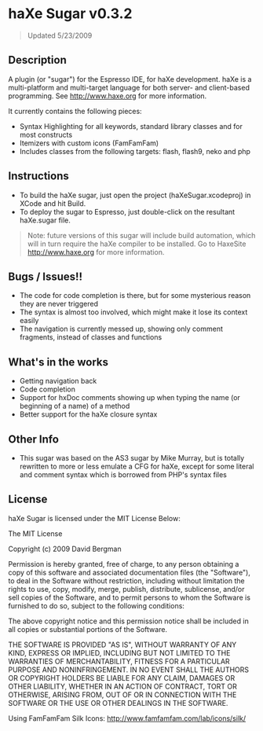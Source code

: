 # haXe Sugar v0.3.2
> Updated 5/23/2009

## Description

A plugin (or "sugar") for the Espresso IDE, for haXe development. haXe is a multi-platform and multi-target language for both server- and client-based programming. See http://www.haxe.org for more information.

It currently contains the following pieces:

* Syntax Highlighting for all keywords, standard library classes and for most constructs
* Itemizers with custom icons (FamFamFam)
* Includes classes from the following targets: flash, flash9, neko and php

## Instructions

* To build the haXe sugar, just open the project (haXeSugar.xcodeproj) in XCode and hit Build.
* To deploy the sugar to Espresso, just double-click on the resultant haXe.sugar file.

> Note: future versions of this sugar will include build automation, which will in turn require the haXe compiler to
  be installed. Go to HaxeSite http://www.haxe.org for more information.

## Bugs / Issues!!

* The code for code completion is there, but for some mysterious reason they are never triggered
* The syntax is almost too involved, which might make it lose its context easily
* The navigation is currently messed up, showing only comment fragments, instead of classes and functions

## What's in the works

* Getting navigation back
* Code completion
* Support for hxDoc comments showing up when typing the name (or beginning of a name) of a method
* Better support for the haXe closure syntax

## Other Info

* This sugar was based on the AS3 sugar by Mike Murray, but is totally rewritten to more or less emulate a CFG for haXe, except for some literal and comment syntax which is borrowed from PHP's syntax files

## License

haXe Sugar is licensed under the MIT License Below:

The MIT License

Copyright (c) 2009 David Bergman

Permission is hereby granted, free of charge, to any person obtaining a copy
of this software and associated documentation files (the "Software"), to deal
in the Software without restriction, including without limitation the rights
to use, copy, modify, merge, publish, distribute, sublicense, and/or sell
copies of the Software, and to permit persons to whom the Software is
furnished to do so, subject to the following conditions:

The above copyright notice and this permission notice shall be included in
all copies or substantial portions of the Software.

THE SOFTWARE IS PROVIDED "AS IS", WITHOUT WARRANTY OF ANY KIND, EXPRESS OR
IMPLIED, INCLUDING BUT NOT LIMITED TO THE WARRANTIES OF MERCHANTABILITY,
FITNESS FOR A PARTICULAR PURPOSE AND NONINFRINGEMENT. IN NO EVENT SHALL THE
AUTHORS OR COPYRIGHT HOLDERS BE LIABLE FOR ANY CLAIM, DAMAGES OR OTHER
LIABILITY, WHETHER IN AN ACTION OF CONTRACT, TORT OR OTHERWISE, ARISING FROM,
OUT OF OR IN CONNECTION WITH THE SOFTWARE OR THE USE OR OTHER DEALINGS IN
THE SOFTWARE.

Using FamFamFam Silk Icons: http://www.famfamfam.com/lab/icons/silk/

